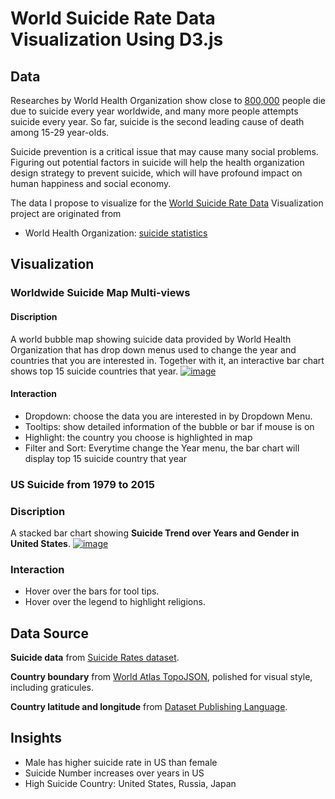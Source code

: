 # World Suicide Rate Data Visualization Using D3.js


## Data 
Researches by World Health Organization show close to [800,000](https://www.who.int/news-room/fact-sheets/detail/suicide) people die due to suicide every year worldwide, and many more people attempts suicide every year. So far, suicide is the second leading cause of death among 15-29 year-olds. 

Suicide prevention is a critical issue that may cause many social problems. Figuring out potential factors in suicide will help the health organization design strategy to prevent suicide, which will have profound impact on human happiness and social economy.

The data I propose to visualize for the [World Suicide Rate Data](https://gist.github.com/chen-ding-71/3e4e5c6a6f9248bdece950069e3d2aae) Visualization project are originated from 
* World Health Organization: [suicide statistics](http://www.who.int/mental_health/suicide-prevention/en/)


## Visualization

### Worldwide Suicide Map Multi-views

#### Discription

A world bubble map showing suicide data provided by World Health Organization that has drop down menus used to change the year and countries that you are interested in. Together with it, an interactive bar chart shows top 15 suicide countries that year.
[![image](https://user-images.githubusercontent.com/44675613/67915085-5b649600-fb68-11e9-9a2b-9d5ea3b474e6.png)](https://beta.vizhub.com/chen-ding-71/4aaf4c8ffab748bfb821c3c2d8866d38)

#### Interaction
* Dropdown: choose the data you are interested in by Dropdown Menu.
* Tooltips: show detailed information of the bubble or bar if mouse is on
* Highlight: the country you choose is highlighted in map
* Filter and Sort: Everytime change the Year menu, the bar chart will display top 15 suicide country that year

### US Suicide from 1979 to 2015 

### Discription

A stacked bar chart showing **Suicide Trend over Years and Gender in United States**.
[![image](https://user-images.githubusercontent.com/44675613/67915307-feb5ab00-fb68-11e9-976e-1412aa913107.png)](https://beta.vizhub.com/chen-ding-71/4715333ce8964c4a9ba87de40e9b5bdb)

### Interaction
 * Hover over the bars for tool tips.
 * Hover over the legend to highlight religions.


## Data Source
**Suicide data** from [Suicide Rates dataset](https://gist.github.com/chen-ding-71/3e4e5c6a6f9248bdece950069e3d2aae).

**Country boundary** from [World Atlas TopoJSON](https://github.com/topojson/world-atlas), polished for visual style, including graticules.

**Country latitude and longitude** from [Dataset Publishing Language](developers.google.com/public-data/docs/canonical/countries_csv).

## Insights

* Male has higher suicide rate in US than female
* Suicide Number increases over years in US
* High Suicide Country: United States, Russia, Japan



